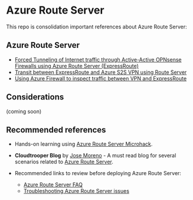 # Azure Route Server

This repo is consolidation important references about Azure Route Server:

## Azure Route Server
- [Forced Tunneling of Internet traffic through Active-Active OPNsense Firewalls using Azure Route Server (ExpressRoute)](https://github.com/dmauser/Lab/tree/master/RS-AA-OPNsense-ForceTunnel-ER)
- [Transit between ExpressRoute and Azure S2S VPN using Route Server](https://github.com/dmauser/Lab/tree/master/RS-ER-VPN-Gateway-Transit)
- [Using Azure Firewall to inspect traffic between VPN and ExpressRoute](https://github.com/dmauser/Lab/tree/master/RS-ER-VPN-Gateway-Transit-AzFW)

## Considerations

(coming soon)

## Recommended references

- Hands-on learning using [Azure Route Server Microhack](https://github.com/malgebary/Azure-Route-Server-MicroHack).

- **Cloudtrooper Blog** by [Jose Moreno](https://github.com/erjosito/) - A must read blog for several scenarios related to [Azure Route Server](https://github.com/erjosito).

- Recommended links to review before deploying Azure Route Server:
    - [Azure Route Server FAQ](https://docs.microsoft.com/en-us/azure/route-server/route-server-faq)
    - [Troubleshooting Azure Route Server issues](https://docs.microsoft.com/en-us/azure/route-server/troubleshoot-route-server)